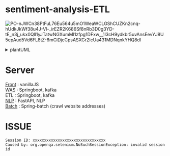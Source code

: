 # sentiment-analysis-ETL

![PO-nJWCn38PtFuL76Eu564u5mO1WeaWCLGShCUZKn2cnq-hUdkJkWf38u4J-Vl-_irEZR2K686Sf8nRb3D0g3YD-tE_n3j_ukx0Qll1yJTatwNGXumMl1zfpg1DFxw__1l3cH9ydkbr5uvAnsEevYJ8U5epAud5Vd6FL8tZ-6mCiDjcCpsASXGr2IcUa431MDNqnkYHQ8dl](https://user-images.githubusercontent.com/68533862/216821372-67c37c5d-254b-4cad-be61-040ec5088784.png)

<details>
<summary>plantUML</summary>
<div markdown="1">
  
```
@startuml
actor  user

user -> WAS : Request Keyword
activate WAS       
WAS --> ETL: Request Keyword (kafka)
WAS -> user : Response [kafka send Success]
deactivate WAS
entity Internet
loop all message consumed
  ETL->Internet : crawl Request
  Internet ->ETL: crawl Response
  ETL->Sentiment : sentence
  Sentiment ->ETL : sentiment analysis result
  ETL -> ETL : save result [DB]
end
@enduml
```
</div>
</details>
  
  


# Server
[Front](https://github.com/jhong92-pro/sentiment-front) : vanillaJS  
[WAS](https://github.com/jhong92-pro/sentiment-was) : Springboot, kafka  
ETL : Springboot, kafka  
[NLP](https://github.com/jhong92-pro/sentiment-backend) : FastAPI, NLP  
[Batch](https://github.com/jhong92-pro/sentiment-crawl-batch) : Spring-batch (crawl website addresses)  

# ISSUE
```
Session ID: xxxxxxxxxxxxxxxxxxxxxxxxxxxxxxxx  
Caused by: org.openqa.selenium.NoSuchSessionException: invalid session id
```
